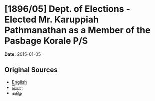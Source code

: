 # [1896/05] Dept. of Elections - Elected Mr. Karuppiah Pathmanathan as a Member of the Pasbage Korale P/S

**Date:** 2015-01-05

## Original Sources

- [English](https://documents.gov.lk/view/extra-gazettes/2015/1/1896-05_E.pdf)
- [සිංහල](https://documents.gov.lk/view/extra-gazettes/2015/1/1896-05_S.pdf)
- [தமிழ்](https://documents.gov.lk/view/extra-gazettes/2015/1/1896-05_T.pdf)
